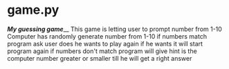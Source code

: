 # game.py
 ___My guessing game_____
 This game is letting user to prompt number from 1-10 
 Computer has randomly generate number from 1-10
 if numbers match program ask user does he wants to play again
 if he wants it will start program again 
 if numbers don't match program will give hint is the computer number greater or smaller till he will get a right answer
